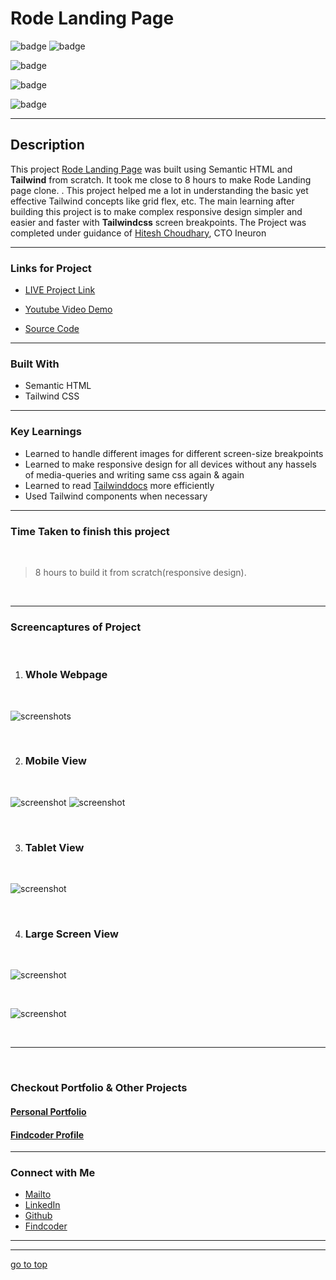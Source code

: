 # Rode Landing Page


![badge](https://img.shields.io/badge/HTML%20-Tailwindcss-green)
![badge](https://img.shields.io/badge/Rode%20-Landing%20Page-orange)

![badge](https://img.shields.io/badge/Fully%20Responsive-Webpage-yellow)

![badge](https://img.shields.io/badge/responsive--desgin%20-with%20Tailwind.css-lightblue)

![badge](https://img.shields.io/badge/Shubham%20Singh%20-grey)

***
## Description

This project [Rode Landing Page](https://rode-uiclone.netlify.app/) was built using Semantic HTML and **Tailwind** from scratch. It took me close to 8 hours to make Rode Landing page clone. . This project helped me a lot in understanding the basic yet effective Tailwind concepts like grid flex, etc. The main learning after building this project is to make complex responsive design simpler and easier and faster with **Tailwindcss** screen breakpoints. The Project was completed under guidance of [Hitesh Choudhary](https://github.com/hiteshchoudhary), CTO Ineuron

***

### Links for Project

* [LIVE Project Link](https://rode-uiclone.netlify.app/)

* [Youtube Video Demo](https://youtu.be/qZhXn2CSpj0)

* [Source Code](https://github.com/ShubhamSingh03/Rode_clone)

***
### Built With 

* Semantic HTML
* Tailwind CSS

***

### Key Learnings

* Learned to handle different images for different screen-size breakpoints
* Learned to make responsive design for all devices without any hassels of media-queries and writing same css again & again
* Learned to read [Tailwinddocs](https://tailwindcss.com/docs/installation) more efficiently
* Used Tailwind components when necessary

***

### Time Taken to finish this project
<br>

>8 hours to build it from scratch(responsive design).

<br>

***

### Screencaptures of Project

<br>

  1. ### Whole Webpage

  <br>

  ![screenshots](./captures/screenshot.png)

  <br>

  2. ### Mobile View

<br>

![screenshot](./captures/mobileview1.png)
![screenshot](./captures/mobileview2.png)

<br>

  3. ### Tablet View 

  <br>

  ![screenshot](./captures/tabview.png)

  <br>

  4. ### Large Screen View
 
  <br>

  ![screenshot](./captures/macview1.png)

  <br>
  
  ![screenshot](./captures/macview2.png)

  <br>

***
<br>

### Checkout Portfolio & Other Projects

#### [Personal Portfolio](https://shubhambhoj.in/)


#### [Findcoder Profile](https://www.findcoder.io/u/shubham_singh)
***

### Connect with Me
* [Mailto](mailto:shubhambhoj3@gmail.com)
* [LinkedIn](https://www.linkedin.com/in/shubham-singh-b122b7171/)
* [Github](https://github.com/ShubhamSingh03)
* [Findcoder](https://www.findcoder.io/u/shubham_singh)
***
***
[go to top](#rode-landing-page)